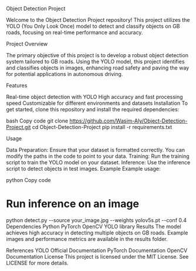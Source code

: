Object Detection Project

Welcome to the Object Detection Project repository! This project utilizes the YOLO (You Only Look Once) model to detect and classify objects on GB roads, focusing on real-time performance and accuracy.


Project Overview

The primary objective of this project is to develop a robust object detection system tailored to GB roads. Using the YOLO model, this project identifies and classifies objects in images, enhancing road safety and paving the way for potential applications in autonomous driving.


Features

Real-time object detection with YOLO
High accuracy and fast processing speed
Customizable for different environments and datasets
Installation
To get started, clone this repository and install the required dependencies:


bash
Copy code
git clone https://github.com/Wasim-Aly/Object-Detection-Project.git
cd Object-Detection-Project
pip install -r requirements.txt


Usage

Data Preparation: Ensure that your dataset is formatted correctly. You can modify the paths in the code to point to your data.
Training: Run the training script to train the YOLO model on your dataset.
Inference: Use the inference script to detect objects in test images.
Example
Example usage:

python
Copy code
# Run inference on an image
python detect.py --source your_image.jpg --weights yolov5s.pt --conf 0.4
Dependencies
Python
PyTorch
OpenCV
YOLO library
Results
The model achieves high accuracy in detecting multiple objects on GB roads. Example images and performance metrics are available in the results folder.

References
YOLO Official Documentation
PyTorch Documentation
OpenCV Documentation
License
This project is licensed under the MIT License. See LICENSE for more details.

